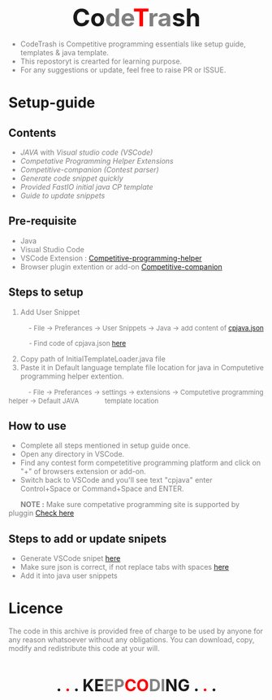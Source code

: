 <p align=center><b><font size="+4">Co<font color='grey'>de</font><font color='red'>T</font><font color='grey'>ra</font>sh</font></b><p>

<font color='grey'>

- CodeTrash is Competitive programming essentials like setup guide,  templates & java template. 
- This repostoryt is crearted for learning purpose. 
- For any suggestions or update, feel free to raise PR or ISSUE.

</font>

# Setup-guide
## Contents
 <font color='grey'>

- *JAVA* with *Visual studio code (VSCode)*
- *Competative Programming Helper Extensions*
- *Competitive-companion (Contest parser)*
- *Generate code snippet quickly*
- *Provided FastIO initial java CP template*
- *Guide to update snippets*

</font>

## Pre-requisite
<font color='grey'>

- Java
- Visual Studio Code
- VSCode Extension : [Competitive-programming-helper](https://marketplace.visualstudio.com/items?itemName=DivyanshuAgrawal.competitive-programming-helper)
- Browser plugin extention or add-on [Competitive-companion](https://github.com/jmerle/competitive-companion)

</font>

## Steps to setup

<font color='grey'>

1. Add User Snippet

&nbsp;&nbsp;&nbsp;&nbsp;&nbsp;&nbsp;&nbsp;&nbsp;&nbsp; - <font size="-1">  File -> Preferances -> User Snippets -> Java -> add content of [cpjava.json](codeTrash/cpjava.json) 

&nbsp;&nbsp;&nbsp;&nbsp;&nbsp;&nbsp;&nbsp;&nbsp;&nbsp;&nbsp; - Find code of cpjava.json [here](codeTrash/InitialTemplate.java) </font>

2. Copy path of InitialTemplateLoader.java file  
3. Paste it in Default language  template file location for java in Computetive programming helper extention.
 
 &nbsp;&nbsp;&nbsp;&nbsp;&nbsp;&nbsp;&nbsp;&nbsp;&nbsp;<font size="-1"> - File -> Preferances -> settings -> extensions -> Computetive programming helper -> Default JAVA 
 &nbsp;&nbsp;&nbsp;&nbsp;&nbsp;&nbsp;&nbsp;&nbsp;&nbsp;&nbsp;&nbsp;&nbsp;&nbsp;template location </font>
&nbsp;

</font>

## How to use 
<font color='grey'>

- Complete all steps mentioned in setup guide once. 
- Open any directory in VSCode.
- Find any contest form competetitive programming platform and click on "+" of browsers extension or add-on.
- Switch back to VSCode and you'll see text "cpjava" enter Control+Space or Command+Space and ENTER.

&nbsp;&nbsp;&nbsp;&nbsp;&nbsp;&nbsp;**NOTE :** Make sure competative programming site is supported by pluggin [Check here](https://github.com/jmerle/competitive-companion)

</font>

## Steps to add or update snipets 

<font color='grey'>

- Generate VSCode snipet [here](https://snippet-generator.app/)
- Make sure json is correct, if not replace tabs with spaces [here](https://tabstospaces.com/)
- Add it into java user snippets

</font>

# Licence

<font color='grey'>
The code in this archive is provided free of charge to be used by anyone for any reason whatsoever without any obligations. You can download, copy, modify and redistribute this code at your will. 
</font>


&nbsp;&nbsp;
&nbsp;

<p align=center> <b> <font size="+3"> . <font color='red'>.</font> . KE<font color='grey'>EP<font color='red'>CO</font>DI</font>NG .  <font color='red'>.</font> . </font> </b> </p>
